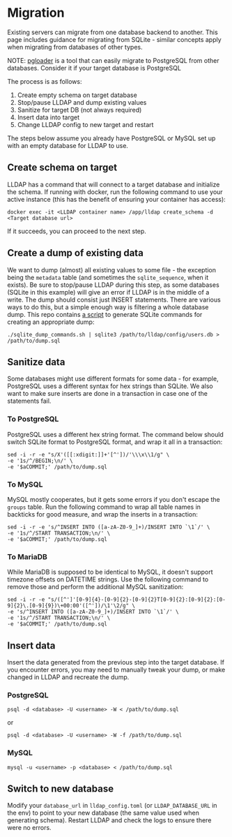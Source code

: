 # Migration

Existing servers can migrate from one database backend to another. This page includes guidance for migrating from SQLite - similar concepts apply when migrating from databases of other types.

NOTE: [pgloader](https://github.com/dimitri/pgloader) is a tool that can easily migrate to PostgreSQL from other databases. Consider it if your target database is PostgreSQL

The process is as follows:

1. Create empty schema on target database
2. Stop/pause LLDAP and dump existing values
3. Sanitize for target DB (not always required)
4. Insert data into target
5. Change LLDAP config to new target and restart

The steps below assume you already have PostgreSQL or MySQL set up with an empty database for LLDAP to use.

## Create schema on target

LLDAP has a command that will connect to a target database and initialize the
schema. If running with docker, run the following command to use your active
instance (this has the benefit of ensuring your container has access):

```
docker exec -it <LLDAP container name> /app/lldap create_schema -d <Target database url>
```

If it succeeds, you can proceed to the next step.

## Create a dump of existing data

We want to dump (almost) all existing values to some file - the exception being the `metadata` table (and sometimes
the `sqlite_sequence`, when it exists). Be sure to stop/pause LLDAP during this step, as some
databases (SQLite in this example) will give an error if LLDAP is in the middle of a write. The dump should consist just INSERT
statements. There are various ways to do this, but a simple enough way is filtering a
whole database dump. This repo contains [a script](/scripts/sqlite_dump_commands.sh) to generate SQLite commands for creating an appropriate dump:

```
./sqlite_dump_commands.sh | sqlite3 /path/to/lldap/config/users.db > /path/to/dump.sql
```

## Sanitize data

Some databases might use different formats for some data - for example, PostgreSQL uses
a different syntax for hex strings than SQLite. We also want to make sure inserts are done in
a transaction in case one of the statements fail.

### To PostgreSQL

PostgreSQL uses a different hex string format. The command below should switch SQLite
format to PostgreSQL format, and wrap it all in a transaction:

```
sed -i -r -e "s/X'([[:xdigit:]]+'[^'])/'\\\x\\1/g" \
-e '1s/^/BEGIN;\n/' \
-e '$aCOMMIT;' /path/to/dump.sql
```

### To MySQL

MySQL mostly cooperates, but it gets some errors if you don't escape the `groups` table. Run the
following command to wrap all table names in backticks for good measure, and wrap the inserts in
a transaction:

```
sed -i -r -e 's/^INSERT INTO ([a-zA-Z0-9_]+)/INSERT INTO `\1`/' \
-e '1s/^/START TRANSACTION;\n/' \
-e '$aCOMMIT;' /path/to/dump.sql
```

### To MariaDB

While MariaDB is supposed to be identical to MySQL, it doesn't support timezone offsets on DATETIME
strings. Use the following command to remove those and perform the additional MySQL sanitization:

```
sed -i -r -e "s/([^']'[0-9]{4}-[0-9]{2}-[0-9]{2}T[0-9]{2}:[0-9]{2}:[0-9]{2}\.[0-9]{9})\+00:00'([^'])/\1'\2/g" \
-e 's/^INSERT INTO ([a-zA-Z0-9_]+)/INSERT INTO `\1`/' \
-e '1s/^/START TRANSACTION;\n/' \
-e '$aCOMMIT;' /path/to/dump.sql
```

## Insert data

Insert the data generated from the previous step into the target database. If you encounter errors,
you may need to manually tweak your dump, or make changed in LLDAP and recreate the dump.

### PostgreSQL

`psql -d <database> -U <username> -W < /path/to/dump.sql`

or 

`psql -d <database> -U <username> -W -f /path/to/dump.sql`

### MySQL

`mysql -u <username> -p <database> < /path/to/dump.sql`


## Switch to new database

Modify your `database_url` in `lldap_config.toml` (or `LLDAP_DATABASE_URL` in the env)
to point to your new database (the same value used when generating schema). Restart
LLDAP and check the logs to ensure there were no errors.